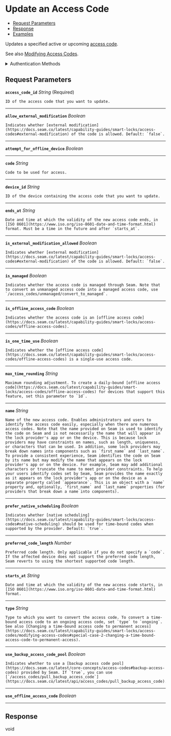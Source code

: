 # Update an Access Code

- [Request Parameters](./#request-parameters)
- [Response](./#response)
- [Examples](./#examples)

Updates a specified active or upcoming [access code](https://docs.seam.co/latest/capability-guides/smart-locks/access-codes).

See also [Modifying Access Codes](https://docs.seam.co/latest/capability-guides/smart-locks/access-codes/modifying-access-codes).


<details>

<summary>Authentication Methods</summary>

- API key
- Client session token
- Personal access token
  <br>Must also include the `seam-workspace` header in the request.

To learn more, see [Authentication](https://docs.seam.co/latest/api/authentication).
</details>

## Request Parameters

**`access_code_id`** *String* (Required)

````
ID of the access code that you want to update.
````

---

**`allow_external_modification`** *Boolean*

````
Indicates whether [external modification](https://docs.seam.co/latest/capability-guides/smart-locks/access-codes#external-modification) of the code is allowed. Default: `false`.
````

---

**`attempt_for_offline_device`** *Boolean*

---

**`code`** *String*

````
Code to be used for access.
````

---

**`device_id`** *String*

````
ID of the device containing the access code that you want to update.
````

---

**`ends_at`** *String*

````
Date and time at which the validity of the new access code ends, in [ISO 8601](https://www.iso.org/iso-8601-date-and-time-format.html) format. Must be a time in the future and after `starts_at`.
````

---

**`is_external_modification_allowed`** *Boolean*

````
Indicates whether [external modification](https://docs.seam.co/latest/capability-guides/smart-locks/access-codes#external-modification) of the code is allowed. Default: `false`.
````

---

**`is_managed`** *Boolean*

````
Indicates whether the access code is managed through Seam. Note that to convert an unmanaged access code into a managed access code, use `/access_codes/unmanaged/convert_to_managed`.
````

---

**`is_offline_access_code`** *Boolean*

````
Indicates whether the access code is an [offline access code](https://docs.seam.co/latest/capability-guides/smart-locks/access-codes/offline-access-codes).
````

---

**`is_one_time_use`** *Boolean*

````
Indicates whether the [offline access code](https://docs.seam.co/latest/capability-guides/smart-locks/access-codes/offline-access-codes) is a single-use access code.
````

---

**`max_time_rounding`** *String*

````
Maximum rounding adjustment. To create a daily-bound [offline access code](https://docs.seam.co/latest/capability-guides/smart-locks/access-codes/offline-access-codes) for devices that support this feature, set this parameter to `1d`.
````

---

**`name`** *String*

````
Name of the new access code. Enables administrators and users to identify the access code easily, especially when there are numerous access codes. Note that the name provided on Seam is used to identify the code on Seam and is not necessarily the name that will appear in the lock provider's app or on the device. This is because lock providers may have constraints on names, such as length, uniqueness, or characters that can be used. In addition, some lock providers may break down names into components such as `first_name` and `last_name`. To provide a consistent experience, Seam identifies the code on Seam by its name but may modify the name that appears on the lock provider's app or on the device. For example, Seam may add additional characters or truncate the name to meet provider constraints. To help your users identify codes set by Seam, Seam provides the name exactly as it appears on the lock provider's app or on the device as a separate property called `appearance`. This is an object with a `name` property and, optionally, `first_name` and `last_name` properties (for providers that break down a name into components).
````

---

**`prefer_native_scheduling`** *Boolean*

````
Indicates whether [native scheduling](https://docs.seam.co/latest/capability-guides/smart-locks/access-codes#native-scheduling) should be used for time-bound codes when supported by the provider. Default: `true`.
````

---

**`preferred_code_length`** *Number*

````
Preferred code length. Only applicable if you do not specify a `code`. If the affected device does not support the preferred code length, Seam reverts to using the shortest supported code length.
````

---

**`starts_at`** *String*

````
Date and time at which the validity of the new access code starts, in [ISO 8601](https://www.iso.org/iso-8601-date-and-time-format.html) format.
````

---

**`type`** *String*

````
Type to which you want to convert the access code. To convert a time-bound access code to an ongoing access code, set `type` to `ongoing`. See also [Changing a time-bound access code to permanent access](https://docs.seam.co/latest/capability-guides/smart-locks/access-codes/modifying-access-codes#special-case-2-changing-a-time-bound-access-code-to-permanent-access).
````

---

**`use_backup_access_code_pool`** *Boolean*

````
Indicates whether to use a [backup access code pool](https://docs.seam.co/latest/core-concepts/access-codes#backup-access-codes) provided by Seam. If `true`, you can use [`/access_codes/pull_backup_access_code`](https://docs.seam.co/latest/api/access_codes/pull_backup_access_code).
````

---

**`use_offline_access_code`** *Boolean*

---


## Response

void

